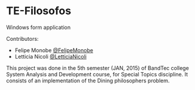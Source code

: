 # TE-Filosofos
Windows form application

Contributors:
- Felipe Monobe [@FelipeMonobe](https://github.com/FelipeMonobe/)
- Letticia Nicoli [@LetticiaNicoli](https://github.com/LetticiaNicoli/)

This project was done in the 5th semester (JAN, 2015) of BandTec college System Analysis and Development course, for Special Topics discipline.
It consists of an implementation of the Dining philosophers problem.
